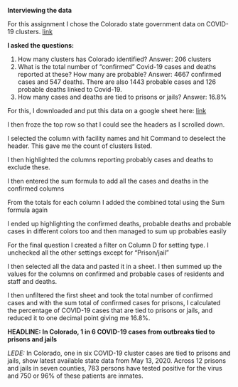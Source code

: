 **Interviewing the data** 

For this assignment I chose the Colorado state government data on COVID-19 clusters. 
[link](https://covid19.colorado.gov/data/outbreak-data)


**I asked the questions:** 
1. How many clusters has Colorado identified?
Answer: 206 clusters
2. What is the total number of “confirmed” Covid-19 cases and deaths reported at these? How many are probable?
Answer: 4667 confirmed cases and 547 deaths. There are also 1443 probable cases and 126 probable deaths linked to Covid-19. 
3. How many cases and deaths are tied to prisons or jails?
Answer: 16.8%

For this, I downloaded and put this data on a google sheet here: [link](https://docs.google.com/spreadsheets/d/1JkCVRDl8Wd1QPri62PfCe7SLbrxFCRitn_lUx9GTL0A/edit?usp=sharing)

I then froze the top row so that I could see the headers as I scrolled down. 

I selected the column with facility names and hit Command to deselect the header. This gave me the count of clusters listed. 

I then highlighted the columns reporting probably cases and deaths to exclude these. 

I then entered the sum formula to add all the cases and deaths in the confirmed columns

From the totals for each column I added the combined total using the Sum formula again

I ended up highlighting the confirmed deaths, probable deaths and probable cases in different colors too and then managed to sum up probables easily

For the final question I created a filter on Column D for setting type. I unchecked all the other settings except for “Prison/jail”

I then selected all the data and pasted it in a sheet. I then summed up the values for the columns on confirmed and probable cases of residents and staff and deaths. 

I then unfiltered the first sheet and took the total number of confirmed cases and with the sum total of confirmed cases for prisons, I calculated the percentage of COVID-19 cases that are tied to prisons or jails, and reduced it to one decimal point giving me 16.8%.

**HEADLINE: In Colorado, 1 in 6 COVID-19 cases from outbreaks tied to prisons and jails**

*LEDE:* In Colorado, one in six COVID-19 cluster cases are tied to prisons and jails, show latest available state data from May 13, 2020. Across 12 prisons and jails in seven counties, 783 persons have tested positive for the virus and 750 or 96% of these patients are inmates.  
 


